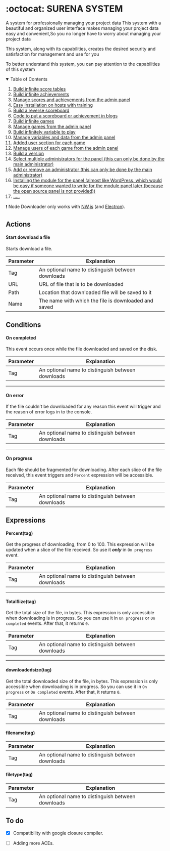# :octocat: SURENA SYSTEM

A system for professionally managing your project data
This system with a beautiful and organized user interface makes managing your project data easy and convenient,So you no longer have to worry about managing your project data

This system, along with its capabilities, creates the desired security and satisfaction for management and use for you

To better understand this system, you can pay attention to the capabilities of this system

<!-- TABLE OF CONTENTS -->
<details open="open">
  <summary>Table of Contents</summary>
  <ol>
    <li><a href="#">Build infinite score tables</a></li>
    <li><a href="#">Build infinite achievements</a></li>
    <li><a href="#">Manage scores and achievements from the admin panel</a></li>
    <li><a href="#">Easy installation on hosts with training</a></li>
    <li><a href="#">Build a reverse scoreboard</a></li>
    <li><a href="#">Code to put a scoreboard or achievement in blogs</a></li>
    <li><a href="#">Build infinite games</a></li>
    <li><a href="#">Manage games from the admin panel</a></li>
    <li><a href="#">Build infinitely variable to play</a></li>
    <li><a href="#">Manage variables and data from the admin panel</a></li>
    <li><a href="#">Added user section for each game</a></li>
    <li><a href="#">Manage users of each game from the admin panel</a></li>
    <li><a href="#">Build a version</a></li>
    <li><a href="#">Select multiple administrators for the panel (this can only be done by the main administrator)</a></li>
    <li><a href="#">Add or remove an administrator (this can only be done by the main administrator)</a></li>
    <li><a href="#">Installing the module for the panel (almost like WordPress, which would be easy if someone wanted to write for the module panel later (because the open source panel is not provided))</a></li>
    <li><a href="#">.....</a></li>
  </ol>
</details>

:exclamation: Node Downloader only works with [NW.js](http://nwjs.io) (and [Electron](http://electron.atom.io)).
## Actions
#### Start download a file
Starts download a file.

| Parameter | Explanation                                       |
| --------- | ------------------------------------------------- |
| Tag       | An optional name to distinguish between downloads |
| URL       | URL of file that is to be downloaded              |
| Path      | Location that downloaded file will be saved to it |
| Name      | The name with which the file is downloaded and saved |

## Conditions
#### On completed
This event occurs once while the file downloaded and saved on the disk.

| Parameter | Explanation                                       |
| --------- | ------------------------------------------------- |
| Tag       | An optional name to distinguish between downloads |

___
#### On error
If the file couldn't be downloaded for any reason this event will trigger and the reason of error logs in to the console.

| Parameter | Explanation                                       |
| --------- | ------------------------------------------------- |
| Tag       | An optional name to distinguish between downloads |
___
#### On progress
Each file should be fragmented for downloading. After each slice of the file received, this event triggers and `Percent` expression will be accessible.

| Parameter | Explanation                                       |
| --------- | ------------------------------------------------- |
| Tag       | An optional name to distinguish between downloads |

## Expressions
#### Percent(tag)
Get the progress of downloading, from 0 to 100. This expression will be updated when a slice of the file received. So use it **_only_** in `On progress` event.

| Parameter | Explanation                                       |
| --------- | ------------------------------------------------- |
| Tag       | An optional name to distinguish between downloads |
___
#### TotalSize(tag)
Get the total size of the file, in bytes. This expression is only accessible when downloading is in progress. So you can use it in `On progress` or `On completed` events. After that, it returns `0`.

| Parameter | Explanation                                       |
| --------- | ------------------------------------------------- |
| Tag       | An optional name to distinguish between downloads |
___
#### downloadedsize(tag)
Get the total downloaded size of the file, in bytes. This expression is only accessible when downloading is in progress. So you can use it in `On progress` or `On completed` events. After that, it returns `0`.

| Parameter | Explanation                                       |
| --------- | ------------------------------------------------- |
| Tag       | An optional name to distinguish between downloads |

#### filename(tag)

| Parameter | Explanation                                       |
| --------- | ------------------------------------------------- |
| Tag       | An optional name to distinguish between downloads |

#### filetype(tag)

| Parameter | Explanation                                       |
| --------- | ------------------------------------------------- |
| Tag       | An optional name to distinguish between downloads |

## To do
- [x] Compatibility with google closure compiler.
- [ ] Adding more ACEs.

